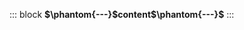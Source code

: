 ::: block
**$\phantom{---}$content$\phantom{---}$**
:::<!-- element style="margin-top:5%;font-size:27px;color:black;"bg="#f1f1f1f1" width="1200"-->